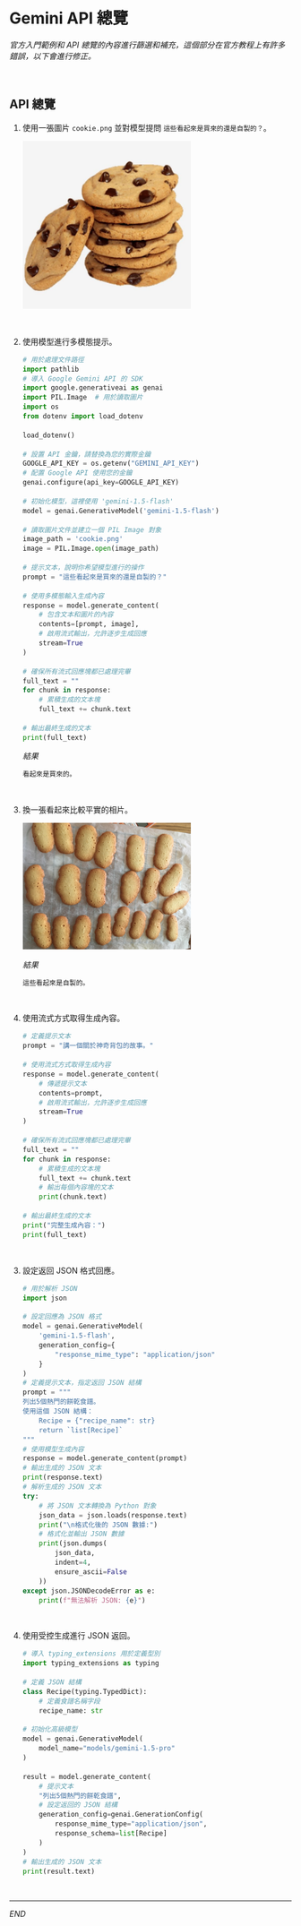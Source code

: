 # Gemini API 總覽

_官方入門範例和 API 總覽的內容進行篩選和補充，這個部分在官方教程上有許多錯誤，以下會進行修正。_

<br>

## API 總覽

1. 使用一張圖片 `cookie.png` 並對模型提問 `這些看起來是買來的還是自製的？`。

    <img src="images/img_05.png" width="300px" />

<br>

2. 使用模型進行多模態提示。

    ```python
    # 用於處理文件路徑
    import pathlib
    # 導入 Google Gemini API 的 SDK
    import google.generativeai as genai
    import PIL.Image  # 用於讀取圖片
    import os
    from dotenv import load_dotenv

    load_dotenv()

    # 設置 API 金鑰，請替換為您的實際金鑰
    GOOGLE_API_KEY = os.getenv("GEMINI_API_KEY")
    # 配置 Google API 使用您的金鑰
    genai.configure(api_key=GOOGLE_API_KEY)

    # 初始化模型，這裡使用 'gemini-1.5-flash'
    model = genai.GenerativeModel('gemini-1.5-flash')

    # 讀取圖片文件並建立一個 PIL Image 對象
    image_path = 'cookie.png'
    image = PIL.Image.open(image_path)

    # 提示文本，說明你希望模型進行的操作
    prompt = "這些看起來是買來的還是自製的？"

    # 使用多模態輸入生成內容
    response = model.generate_content(
        # 包含文本和圖片的內容
        contents=[prompt, image],
        # 啟用流式輸出，允許逐步生成回應
        stream=True
    )

    # 確保所有流式回應塊都已處理完畢
    full_text = ""
    for chunk in response:
        # 累積生成的文本塊
        full_text += chunk.text

    # 輸出最終生成的文本
    print(full_text)
    ```

    _結果_

    ```bash
    看起來是買來的。
    ```

<br>

3. 換一張看起來比較平實的相片。

    <img src="images/img_06.png" width="300px" />

    _結果_

    ```bash
    這些看起來是自製的。
    ```

<br>

4. 使用流式方式取得生成內容。

    ```python
    # 定義提示文本
    prompt = "講一個關於神奇背包的故事。"

    # 使用流式方式取得生成內容
    response = model.generate_content(
        # 傳遞提示文本
        contents=prompt,
        # 啟用流式輸出，允許逐步生成回應
        stream=True
    )

    # 確保所有流式回應塊都已處理完畢
    full_text = ""
    for chunk in response:
        # 累積生成的文本塊
        full_text += chunk.text
        # 輸出每個內容塊的文本
        print(chunk.text)

    # 輸出最終生成的文本
    print("完整生成內容：")
    print(full_text)
    ```

<br>

3. 設定返回 JSON 格式回應。

    ```python
    # 用於解析 JSON
    import json

    # 設定回應為 JSON 格式
    model = genai.GenerativeModel(
        'gemini-1.5-flash',
        generation_config={
            "response_mime_type": "application/json"
        }
    )
    # 定義提示文本，指定返回 JSON 結構
    prompt = """
    列出5個熱門的餅乾食譜。
    使用這個 JSON 結構：
        Recipe = {"recipe_name": str}
        return `list[Recipe]`
    """
    # 使用模型生成內容
    response = model.generate_content(prompt)
    # 輸出生成的 JSON 文本
    print(response.text)
    # 解析生成的 JSON 文本
    try:
        # 將 JSON 文本轉換為 Python 對象
        json_data = json.loads(response.text)
        print("\n格式化後的 JSON 數據:")
        # 格式化並輸出 JSON 數據
        print(json.dumps(
            json_data,
            indent=4,
            ensure_ascii=False
        ))
    except json.JSONDecodeError as e:
        print(f"無法解析 JSON: {e}")
    ```

<br>

4. 使用受控生成進行 JSON 返回。

    ```python
    # 導入 typing_extensions 用於定義型別
    import typing_extensions as typing

    # 定義 JSON 結構
    class Recipe(typing.TypedDict):
        # 定義食譜名稱字段
        recipe_name: str

    # 初始化高級模型
    model = genai.GenerativeModel(
        model_name="models/gemini-1.5-pro"
    )

    result = model.generate_content(
        # 提示文本
        "列出5個熱門的餅乾食譜",  
        # 設定返回的 JSON 結構
        generation_config=genai.GenerationConfig(
            response_mime_type="application/json",
            response_schema=list[Recipe]
        )
    )
    # 輸出生成的 JSON 文本
    print(result.text)
    ```

<br>

___

_END_